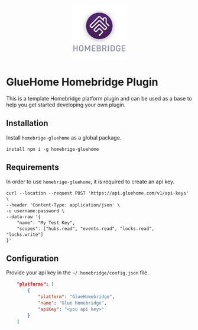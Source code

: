 
<p align="center">

<img src="https://github.com/homebridge/branding/raw/master/logos/homebridge-wordmark-logo-vertical.png" width="150">

</p>


# GlueHome Homebridge Plugin

This is a template Homebridge platform plugin and can be used as a base to help you get started developing your own plugin.

## Installation

Install `homebrige-gluehome` as a global package.
```
install npm i -g homebrige-gluehome
```

## Requirements

In order to use `homebrige-gluehome`, it is required to create an api key.

```
curl --location --request POST 'https://api.gluehome.com/v1/api-keys' \
--header 'Content-Type: application/json' \
-u username:password \
--data-raw '{
    "name": "My Test Key",
    "scopes": ["hubs.read", "events.read", "locks.read", "locks.write"]
}'
```

## Configuration

Provide your api key in the `~/.homebridge/config.json` file.

```json
    "platforms": [
        {
            "platform": "GlueHomebridge",
            "name": "Glue Homebridge",
            "apiKey": "<you api key>"
        }
    ]
```
